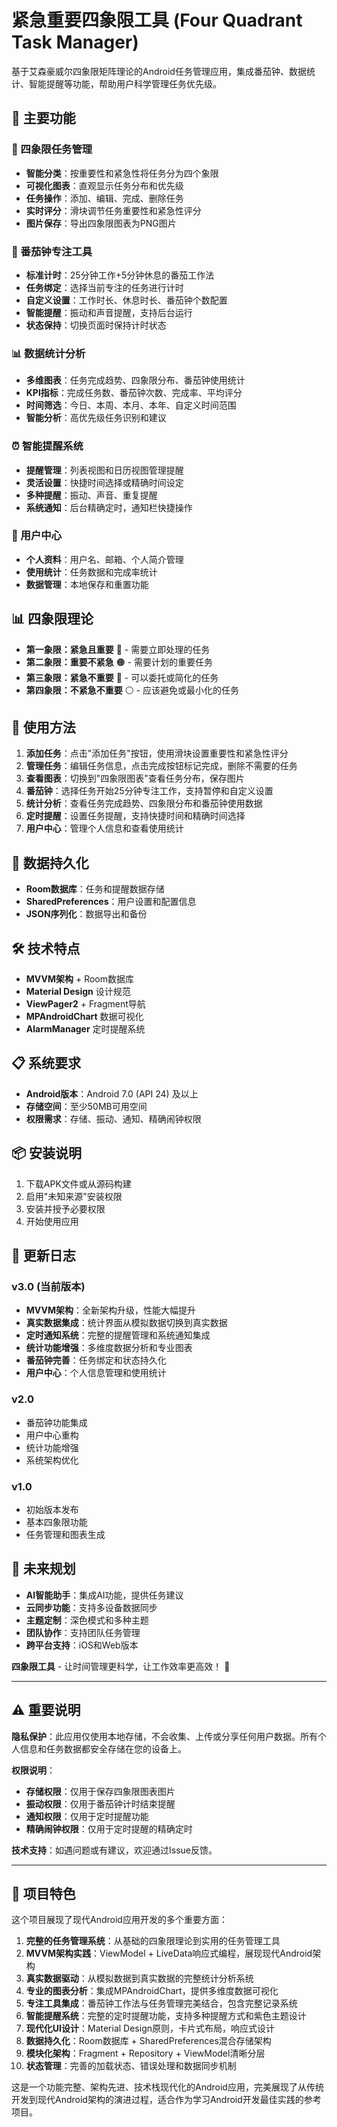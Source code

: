 # 紧急重要四象限工具 (Four Quadrant Task Manager)

基于艾森豪威尔四象限矩阵理论的Android任务管理应用，集成番茄钟、数据统计、智能提醒等功能，帮助用户科学管理任务优先级。

## 🌟 主要功能

### 🎯 四象限任务管理
- **智能分类**：按重要性和紧急性将任务分为四个象限
- **可视化图表**：直观显示任务分布和优先级
- **任务操作**：添加、编辑、完成、删除任务
- **实时评分**：滑块调节任务重要性和紧急性评分
- **图片保存**：导出四象限图表为PNG图片

### 🍅 番茄钟专注工具
- **标准计时**：25分钟工作+5分钟休息的番茄工作法
- **任务绑定**：选择当前专注的任务进行计时
- **自定义设置**：工作时长、休息时长、番茄钟个数配置
- **智能提醒**：振动和声音提醒，支持后台运行
- **状态保持**：切换页面时保持计时状态

### 📊 数据统计分析
- **多维图表**：任务完成趋势、四象限分布、番茄钟使用统计
- **KPI指标**：完成任务数、番茄钟次数、完成率、平均评分
- **时间筛选**：今日、本周、本月、本年、自定义时间范围
- **智能分析**：高优先级任务识别和建议

### ⏰ 智能提醒系统
- **提醒管理**：列表视图和日历视图管理提醒
- **灵活设置**：快捷时间选择或精确时间设定
- **多种提醒**：振动、声音、重复提醒
- **系统通知**：后台精确定时，通知栏快捷操作

### 👤 用户中心
- **个人资料**：用户名、邮箱、个人简介管理
- **使用统计**：任务数据和完成率统计
- **数据管理**：本地保存和重置功能

## 📊 四象限理论

- **第一象限：紧急且重要** 🔴 - 需要立即处理的任务
- **第二象限：重要不紧急** 🟠 - 需要计划的重要任务  
- **第三象限：紧急不重要** 🔵 - 可以委托或简化的任务
- **第四象限：不紧急不重要** ⚪ - 应该避免或最小化的任务

## 📖 使用方法

1. **添加任务**：点击"添加任务"按钮，使用滑块设置重要性和紧急性评分
2. **管理任务**：编辑任务信息，点击完成按钮标记完成，删除不需要的任务
3. **查看图表**：切换到"四象限图表"查看任务分布，保存图片
4. **番茄钟**：选择任务开始25分钟专注工作，支持暂停和自定义设置
5. **统计分析**：查看任务完成趋势、四象限分布和番茄钟使用数据
6. **定时提醒**：设置任务提醒，支持快捷时间和精确时间选择
7. **用户中心**：管理个人信息和查看使用统计

## 💾 数据持久化

- **Room数据库**：任务和提醒数据存储
- **SharedPreferences**：用户设置和配置信息
- **JSON序列化**：数据导出和备份

## 🛠️ 技术特点

- **MVVM架构** + Room数据库
- **Material Design** 设计规范
- **ViewPager2** + Fragment导航
- **MPAndroidChart** 数据可视化
- **AlarmManager** 定时提醒系统

## 📋 系统要求

- **Android版本**：Android 7.0 (API 24) 及以上
- **存储空间**：至少50MB可用空间
- **权限需求**：存储、振动、通知、精确闹钟权限

## 📦 安装说明

1. 下载APK文件或从源码构建
2. 启用"未知来源"安装权限
3. 安装并授予必要权限
4. 开始使用应用

## 📝 更新日志

### v3.0 (当前版本)
- **MVVM架构**：全新架构升级，性能大幅提升
- **真实数据集成**：统计界面从模拟数据切换到真实数据
- **定时通知系统**：完整的提醒管理和系统通知集成
- **统计功能增强**：多维度数据分析和专业图表
- **番茄钟完善**：任务绑定和状态持久化
- **用户中心**：个人信息管理和使用统计

### v2.0
- 番茄钟功能集成
- 用户中心重构
- 统计功能增强
- 系统架构优化

### v1.0
- 初始版本发布
- 基本四象限功能
- 任务管理和图表生成

## 🚀 未来规划

- **AI智能助手**：集成AI功能，提供任务建议
- **云同步功能**：支持多设备数据同步
- **主题定制**：深色模式和多种主题
- **团队协作**：支持团队任务管理
- **跨平台支持**：iOS和Web版本

**四象限工具** - 让时间管理更科学，让工作效率更高效！ 🎯

---

## ⚠️ 重要说明

**隐私保护**：此应用仅使用本地存储，不会收集、上传或分享任何用户数据。所有个人信息和任务数据都安全存储在您的设备上。

**权限说明**：
- **存储权限**：仅用于保存四象限图表图片
- **振动权限**：仅用于番茄钟计时结束提醒
- **通知权限**：仅用于定时提醒功能
- **精确闹钟权限**：仅用于定时提醒的精确定时

**技术支持**：如遇问题或有建议，欢迎通过Issue反馈。

---

## 🎯 项目特色

这个项目展现了现代Android应用开发的多个重要方面：

1. **完整的任务管理系统**：从基础的四象限理论到实用的任务管理工具
2. **MVVM架构实践**：ViewModel + LiveData响应式编程，展现现代Android架构
3. **真实数据驱动**：从模拟数据到真实数据的完整统计分析系统
4. **专业的图表分析**：集成MPAndroidChart，提供多维度数据可视化
5. **专注工具集成**：番茄钟工作法与任务管理完美结合，包含完整记录系统
6. **智能提醒系统**：完整的定时提醒功能，支持多种提醒方式和紫色主题设计
7. **现代化UI设计**：Material Design原则，卡片式布局，响应式设计
8. **数据持久化**：Room数据库 + SharedPreferences混合存储架构
9. **模块化架构**：Fragment + Repository + ViewModel清晰分层
10. **状态管理**：完善的加载状态、错误处理和数据同步机制

这是一个功能完整、架构先进、技术栈现代化的Android应用，完美展现了从传统开发到现代Android架构的演进过程，适合作为学习Android开发最佳实践的参考项目。